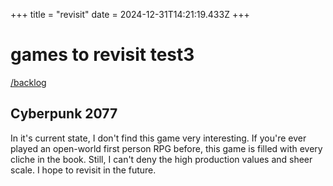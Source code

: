 +++
title = "revisit"
date = 2024-12-31T14:21:19.433Z
+++

# games to revisit test3

[/backlog](/backlog)

## Cyberpunk 2077
In it's current state, I don't find this game very interesting. If you're ever played an open-world first person RPG before, this game is filled with every cliche in the book. Still, I can't deny the high production values and sheer scale. I hope to revisit in the future.
